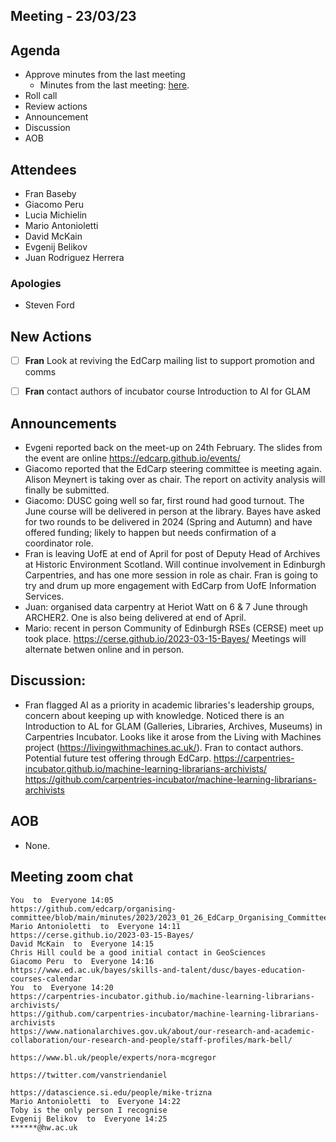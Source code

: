 ## Meeting - 23/03/23

## Agenda

* Approve minutes from the last meeting
   * Minutes from the last meeting: [here](https://github.com/edcarp/organising-committee/blob/main/minutes/2023/2023_01_26_EdCarp_Organising_Committee.md).
* Roll call
* Review actions
* Announcement
* Discussion
* AOB

## Attendees
* Fran Baseby
* Giacomo Peru
* Lucia Michielin
* Mario Antonioletti
* David McKain
* Evgenij Belikov
* Juan Rodriguez Herrera


###  Apologies
* Steven Ford

## New Actions

- [ ] **Fran** Look at reviving the EdCarp mailing list to support promotion and comms
- [ ] **Fran** contact authors of incubator course Introduction to AI for GLAM


## Announcements
* Evgeni reported back on the meet-up on 24th February. The slides from the event are online https://edcarp.github.io/events/
* Giacomo reported that the EdCarp steering committee is meeting again. Alison Meynert is taking over as chair. The report on activity analysis will finally be submitted.
* Giacomo: DUSC going well so far, first round had good turnout. The June course will be delivered in person at the library. Bayes have asked for two rounds to be delivered in 2024 (Spring and Autumn) and have offered funding; likely to happen but needs confirmation of a coordinator role.
* Fran is leaving UofE at end of April for post of Deputy Head of Archives at Historic Environment Scotland. Will continue involvement in Edinburgh Carpentries, and has one more session in role as chair. Fran is going to try and drum up more engagement with EdCarp from UofE Information Services.
* Juan: organised data carpentry at Heriot Watt on 6 & 7 June through ARCHER2. One is also being delivered at end of April.
* Mario: recent in person Community of Edinburgh RSEs (CERSE) meet up took place. https://cerse.github.io/2023-03-15-Bayes/ Meetings will alternate betwen online and in person.

## Discussion: 

* Fran flagged AI as a priority in academic libraries's leadership groups, concern about keeping up with knowledge. Noticed there is an Introduction to AL for GLAM (Galleries, Libraries, Archives, Museums) in Carpentries Incubator. Looks like it arose from the Living with Machines project (https://livingwithmachines.ac.uk/). Fran to contact authors. Potential future test offering through EdCarp.
https://carpentries-incubator.github.io/machine-learning-librarians-archivists/
https://github.com/carpentries-incubator/machine-learning-librarians-archivists

## AOB

* None.

## Meeting zoom chat
```
You  to  Everyone 14:05
https://github.com/edcarp/organising-committee/blob/main/minutes/2023/2023_01_26_EdCarp_Organising_Committee.md
Mario Antonioletti  to  Everyone 14:11
https://cerse.github.io/2023-03-15-Bayes/
David McKain  to  Everyone 14:15
Chris Hill could be a good initial contact in GeoSciences
Giacomo Peru  to  Everyone 14:16
https://www.ed.ac.uk/bayes/skills-and-talent/dusc/bayes-education-courses-calendar
You  to  Everyone 14:20
https://carpentries-incubator.github.io/machine-learning-librarians-archivists/
https://github.com/carpentries-incubator/machine-learning-librarians-archivists
https://www.nationalarchives.gov.uk/about/our-research-and-academic-collaboration/our-research-and-people/staff-profiles/mark-bell/

https://www.bl.uk/people/experts/nora-mcgregor

https://twitter.com/vanstriendaniel

https://datascience.si.edu/people/mike-trizna
Mario Antonioletti  to  Everyone 14:22
Toby is the only person I recognise
Evgenij Belikov  to  Everyone 14:25
******@hw.ac.uk
```
